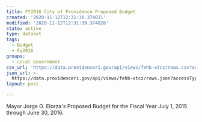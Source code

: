 ```yaml
---
title: FY2016 City of Providence Proposed Budget
created: '2020-11-12T12:31:30.374021'
modified: '2020-11-12T12:31:30.374028'
state: active
type: dataset
tags:
  - Budget
  - Fy2016
groups:
  - Local Government
csv_url: 'https://data.providenceri.gov/api/views/fehb-xtcz/rows.csv?accessType=DOWNLOAD'
json_url: >-
  https://data.providenceri.gov/api/views/fehb-xtcz/rows.json?accessType=DOWNLOAD
layout: post

---
```

Mayor Jorge O. Elorza's Proposed Budget for the Fiscal Year July 1, 2015 through June 30, 2016.
